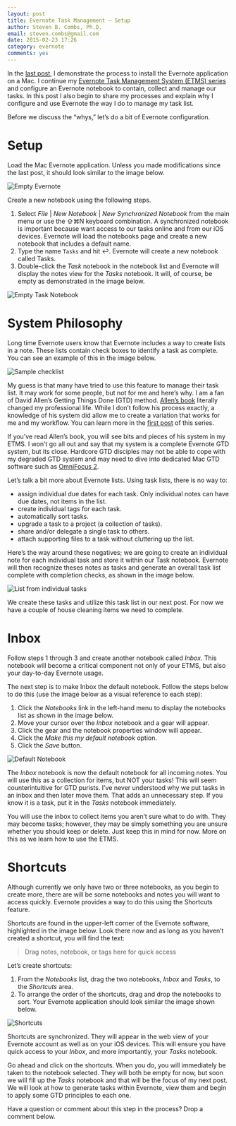 ```yaml
---
layout: post
title: Evernote Task Management – Setup
author: Steven B. Combs, Ph.D.
email: steven.combs@gmail.com
date: 2015-02-23 17:26
category: evernote
comments: yes
---
```


In the [last post](PostURL), I demonstrate the process to install the Evernote application on a Mac. I continue my [Evernote Task Management System (ETMS) series](PostURL) and configure an Evernote notebook to contain, collect and manage our tasks. In this post I also begin to share my processes and explain why I configure and use Evernote the way I do to manage my task list.

Before we discuss the “whys,” let’s do a bit of Evernote configuration.

# Setup
Load the Mac Evernote application. Unless you made modifications since the last post, it should look similar to the image below.

![Empty Evernote](https://lh6.googleusercontent.com/-yGRFlTp2m7s/VPPBBz5w3XI/AAAAAAABZzE/9248VNtJ8z4/w1280-h720-no/Empty%2BEvernote.png)

Create a new notebook using the following steps.


1. Select *File* | *New Notebook* | *New Synchronized Notebook* from the main menu or use the ⇧⌘N keyboard combination. A synchronized notebook is important because want access to our tasks online and from our iOS devices. Evernote will load the notebooks page and create a new notebook that includes a default name.
2. Type the name `Tasks` and hit ↩. Evernote will create a new notebook called Tasks.
3. Double-click the *Task* notebook in the notebook list and Evernote will display the notes view for the *Tasks* notebook. It will, of course, be empty as demonstrated in the image below.

![Empty Task Notebook](https://lh4.googleusercontent.com/-gjC-YGc0Psw/VPPBCJOrKBI/AAAAAAABZzA/_XvaNSOONnM/w1280-h720-no/Empty%2BTask%2BNotebook.png)

# System Philosophy
Long time Evernote users know that Evernote includes a way to create lists in a note. These lists contain check boxes to identify a task as complete. You can see an example of this in the image below.

![Sample checklist](https://lh5.googleusercontent.com/-NNanwp_LT2o/VPPBCfuR-wI/AAAAAAABZy4/WxbC8CPiZF4/w1280-h720-no/Sample%2BChecklist.png)

My guess is that many have tried to use this feature to manage their task list. It may work for some people, but not for me and here’s why. I am a fan of David Allen’s Getting Things Done (GTD) method. [Allen’s book](http://www.amazon.com/gp/product/0142000280/ref=as_li_tl?ie=UTF8&camp=1789&creative=390957&creativeASIN=0142000280&linkCode=as2&tag=bricinmypockb-20&linkId=EQFSZW2WSX4HYXI3) literally changed my professional life. While I don’t follow his process exactly, a knowledge of his system did allow me to create a variation that works for me and my workflow. You can learn more in the [first post](http://www.stevencombs.com/evernote/2015/01/24/my-evernote-task-management-journey.html) of this series.

If you’ve read Allen’s book, you will see bits and pieces of his system in my ETMS. I won’t go all out and say that my system is a complete Evernote GTD system, but its close. Hardcore GTD disciples may not be able to cope with my degraded GTD system and may need to dive into dedicated Mac GTD software such as [OmniFocus 2](https://itunes.apple.com/us/app/omnifocus-2/id867299399?mt=12&uo=4&at=10l9LR&ct=).

Let’s talk a bit more about Evernote lists. Using task lists, there is no way to:

* assign individual due dates for each task. Only individual notes can have due dates, not items in the list.
* create individual tags for each task.
* automatically sort tasks.
* upgrade a task to a project (a collection of tasks).
* share and/or delegate a single task to others.
* attach supporting files to a task without cluttering up the list.

Here’s the way around these negatives; we are going to create an individual note for each individual task and store it within our Task notebook. Evernote will then recognize theses notes as tasks and generate an overall task list complete with completion checks, as shown in the image below.

![List from individual tasks](https://lh5.googleusercontent.com/-ZM666NC5aDU/VPtPXQ_DVtI/AAAAAAABZ40/b8cyo5f9vCk/w1280-h720-no/List%2Bfrom%2Bindividual%2Btasks.png)

We create these tasks and utilize this task list in our next post. For now we have a couple of house cleaning items we need to complete.

# Inbox
Follow steps 1 through 3 and create another notebook called *Inbox*. This notebook will become a critical component not only of your ETMS, but also your day-to-day Evernote usage.

The next step is to make Inbox the default notebook. Follow the steps below to do this (use the image below as a visual reference to each step):

1. Click the *Notebooks* link in the left-hand menu to display the notebooks list as shown in the image below.
2. Move your cursor over the *Inbox* notebook and a gear will appear.
3. Click the gear and the notebook properties window will appear.
4. Click the *Make this my default notebook* option.
5. Click the *Save* button.

![Default Notebook](https://lh3.googleusercontent.com/-wC5N_0jRYyw/VPPBBoJyYnI/AAAAAAABZyg/6D9r2bO0u5I/w1280-h720-no/Default%2BNotebook.png)

The *Inbox* notebook is now the default notebook for all incoming notes. You will use this as a collection for items, but NOT your tasks! This will seem counterintuitive for GTD purists. I’ve never understood why we put tasks in an inbox and then later move them. That adds an unnecessary step. If you know it is a task, put it in the *Tasks* notebook immediately.

You will use the inbox to collect items you aren’t sure what to do with. They may become tasks; however, they may be simply something you are unsure whether you should keep or delete. Just keep this in mind for now. More on this as we learn how to use the ETMS.

# Shortcuts
Although currently we only have two or three notebooks, as you begin to create more, there are will be some notebooks and notes you will want to access quickly. Evernote provides a way to do this using the Shortcuts feature.

Shortcuts are found in the upper-left corner of the Evernote software, highlighted in the image below. Look there now and as long as you haven’t created a shortcut, you will find the text:

> Drag notes, notebook, or tags here for quick access


Let’s create shortcuts:

1. From the *Notebooks* list, drag the two notebooks, *Inbox* and *Tasks*, to the *Shortcuts* area.
2. To arrange the order of the shortcuts, drag and drop the notebooks to sort. Your Evernote application should look similar the image shown below.

![Shortcuts](https://lh4.googleusercontent.com/-rkSlDu_iQSM/VPPBCdaD_EI/AAAAAAABZy8/QTiWg1I30GU/w1281-h720-no/Shortcuts.png)

Shortcuts are synchronized. They will appear in the web view of your Evernote account as well as on your iOS devices. This will ensure you have quick access to your *Inbox*, and more importantly, your *Tasks* notebook.

Go ahead and click on the shortcuts. When you do, you will immediately be taken to the notebook selected. They will both be empty for now, but soon we will fill up the *Tasks* notebook and that will be the focus of my next post. We will look at how to generate tasks within Evernote, view them and begin to apply some GTD principles to each one.

Have a question or comment about this step in the process? Drop a comment below.
